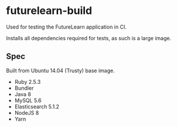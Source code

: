 # futurelearn-build

Used for testing the FutureLearn application in CI.

Installs all dependencies required for tests, as such is
a large image.

## Spec

Built from Ubuntu 14.04 (Trusty) base image.

 - Ruby 2.5.3
 - Bundler
 - Java 8
 - MySQL 5.6
 - Elasticsearch 5.1.2
 - NodeJS 8
 - Yarn
